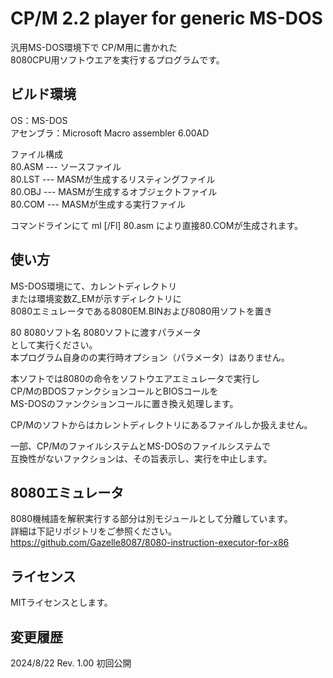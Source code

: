 # CP/M 2.2 player for generic MS-DOS

汎用MS-DOS環境下で CP/M用に書かれた  
8080CPU用ソフトウエアを実行するプログラムです。  

## ビルド環境

OS：MS-DOS  
アセンブラ：Microsoft Macro assembler 6.00AD  

ファイル構成  
80.ASM --- ソースファイル  
80.LST --- MASMが生成するリスティングファイル  
80.OBJ --- MASMが生成するオブジェクトファイル  
80.COM --- MASMが生成する実行ファイル  

コマンドラインにて ml [/Fl] 80.asm
により直接80.COMが生成されます。

## 使い方

MS-DOS環境にて、カレントディレクトリ  
または環境変数Z_EMが示すディレクトリに  
8080エミュレータである8080EM.BINおよび8080用ソフトを置き  

80 8080ソフト名 8080ソフトに渡すパラメータ  
として実行ください。  
本プログラム自身のの実行時オプション（パラメータ）はありません。  

本ソフトでは8080の命令をソフトウエアエミュレータで実行し  
CP/MのBDOSファンクションコールとBIOSコールを  
MS-DOSのファンクションコールに置き換え処理します。  

CP/Mのソフトからはカレントディレクトリにあるファイルしか扱えません。  

一部、CP/MのファイルシステムとMS-DOSのファイルシステムで  
互換性がないファクションは、その旨表示し、実行を中止します。  

## 8080エミュレータ

8080機械語を解釈実行する部分は別モジュールとして分離しています。  
詳細は下記リポジトリをご参照ください。  
https://github.com/Gazelle8087/8080-instruction-executor-for-x86

## ライセンス

MITライセンスとします。

## 変更履歴
2024/8/22 Rev. 1.00	初回公開


